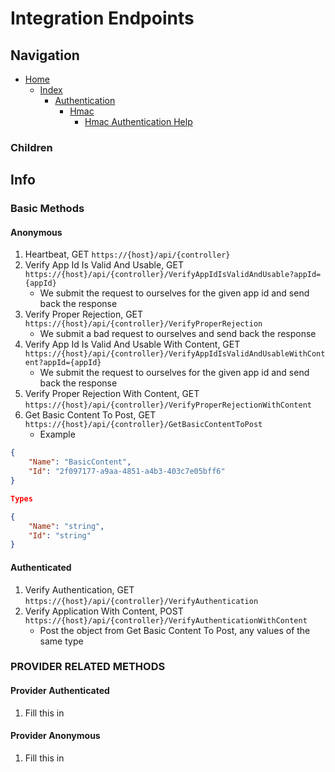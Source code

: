 # Integration Endpoints

## Navigation

* [Home](/README.md)
	* [Index](/docs/Index.md)
		* [Authentication](/src/Authentication/README.md)
			* [Hmac](/src/Authentication/Hmac/README.md)
				* [Hmac Authentication Help](/src/Authentication/Hmac/API%20Integration%20Help/HMAC%20Authentication%20Help.md)

### Children

## Info

### Basic Methods

#### Anonymous

1. Heartbeat, GET `https://{host}/api/{controller}`
2. Verify App Id Is Valid And Usable, GET `https://{host}/api/{controller}/VerifyAppIdIsValidAndUsable?appId={appId}`
	* We submit the request to ourselves for the given app id and send back the response
3. Verify Proper Rejection, GET `https://{host}/api/{controller}/VerifyProperRejection`
	* We submit a bad request to ourselves and send back the response
4. Verify App Id Is Valid And Usable With Content, GET `https://{host}/api/{controller}/VerifyAppIdIsValidAndUsableWithContent?appId={appId}`
	* We submit the request to ourselves for the given app id and send back the response
5. Verify Proper Rejection With Content, GET `https://{host}/api/{controller}/VerifyProperRejectionWithContent`
6. Get Basic Content To Post, GET `https://{host}/api/{controller}/GetBasicContentToPost`
	* Example

```json
{
	"Name": "BasicContent",
	"Id": "2f097177-a9aa-4851-a4b3-403c7e05bff6"
}

Types

{
	"Name": "string",
	"Id": "string"
}
```

#### Authenticated

1. Verify Authentication, GET `https://{host}/api/{controller}/VerifyAuthentication`
2. Verify Application With Content, POST `https://{host}/api/{controller}/VerifyAuthenticationWithContent`
	* Post the object from Get Basic Content To Post, any values of the same type

### PROVIDER RELATED METHODS

#### Provider Authenticated

1. Fill this in

#### Provider Anonymous

1. Fill this in